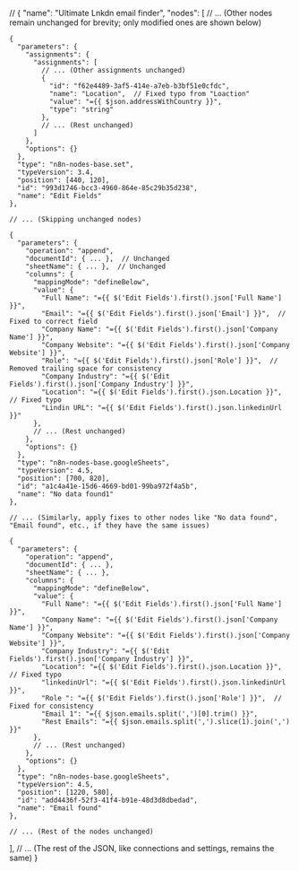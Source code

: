 // {
  "name": "Ultimate Lnkdn email finder",
  "nodes": [
    // ... (Other nodes remain unchanged for brevity; only modified ones are shown below)

    {
      "parameters": {
        "assignments": {
          "assignments": [
            // ... (Other assignments unchanged)
            {
              "id": "f62e4489-3af5-414e-a7eb-b3bf51e0cfdc",
              "name": "Location",  // Fixed typo from "Loaction"
              "value": "={{ $json.addressWithCountry }}",
              "type": "string"
            },
            // ... (Rest unchanged)
          ]
        },
        "options": {}
      },
      "type": "n8n-nodes-base.set",
      "typeVersion": 3.4,
      "position": [440, 120],
      "id": "993d1746-bcc3-4960-864e-85c29b35d238",
      "name": "Edit Fields"
    },

    // ... (Skipping unchanged nodes)

    {
      "parameters": {
        "operation": "append",
        "documentId": { ... },  // Unchanged
        "sheetName": { ... },  // Unchanged
        "columns": {
          "mappingMode": "defineBelow",
          "value": {
            "Full Name": "={{ $('Edit Fields').first().json['Full Name'] }}",
            "Email": "={{ $('Edit Fields').first().json['Email'] }}",  // Fixed to correct field
            "Company Name": "={{ $('Edit Fields').first().json['Company Name'] }}",
            "Company Website": "={{ $('Edit Fields').first().json['Company Website'] }}",
            "Role": "={{ $('Edit Fields').first().json['Role'] }}",  // Removed trailing space for consistency
            "Company Industry": "={{ $('Edit Fields').first().json['Company Industry'] }}",
            "Location": "={{ $('Edit Fields').first().json.Location }}",  // Fixed typo
            "Lindin URL": "={{ $('Edit Fields').first().json.linkedinUrl }}"
          },
          // ... (Rest unchanged)
        },
        "options": {}
      },
      "type": "n8n-nodes-base.googleSheets",
      "typeVersion": 4.5,
      "position": [700, 820],
      "id": "a1c4a41e-15d6-4669-bd01-99ba972f4a5b",
      "name": "No data found1"
    },

    // ... (Similarly, apply fixes to other nodes like "No data found", "Email found", etc., if they have the same issues)

    {
      "parameters": {
        "operation": "append",
        "documentId": { ... },
        "sheetName": { ... },
        "columns": {
          "mappingMode": "defineBelow",
          "value": {
            "Full Name": "={{ $('Edit Fields').first().json['Full Name'] }}",
            "Company Name": "={{ $('Edit Fields').first().json['Company Name'] }}",
            "Company Website": "={{ $('Edit Fields').first().json['Company Website'] }}",
            "Company Industry": "={{ $('Edit Fields').first().json['Company Industry'] }}",
            "Location": "={{ $('Edit Fields').first().json.Location }}",  // Fixed typo
            "linkedinUrl": "={{ $('Edit Fields').first().json.linkedinUrl }}",
            "Role ": "={{ $('Edit Fields').first().json['Role'] }}",  // Fixed for consistency
            "Email 1": "={{ $json.emails.split(',')[0].trim() }}",
            "Rest Emails": "={{ $json.emails.split(',').slice(1).join(',') }}"
          },
          // ... (Rest unchanged)
        },
        "options": {}
      },
      "type": "n8n-nodes-base.googleSheets",
      "typeVersion": 4.5,
      "position": [1220, 580],
      "id": "add4436f-52f3-41f4-b91e-48d3d8dbedad",
      "name": "Email found"
    },

    // ... (Rest of the nodes unchanged)
  ],
  // ... (The rest of the JSON, like connections and settings, remains the same)
}
